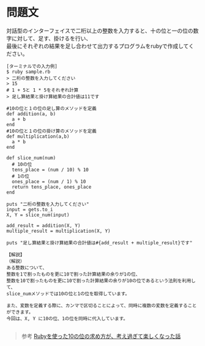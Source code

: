 # 問題文  
対話型のインターフェイスで二桁以上の整数を入力すると、十の位と一の位の数字に対して、足す、掛けるを行い、<br>最後にそれぞれの結果を足し合わせて出力するプログラムをrubyで作成してください。  
```
[ターミナルでの入力例]  
$ ruby sample.rb
> 二桁の整数を入力してください
> 15
# 1 + 5と 1 * 5をそれぞれ計算
> 足し算結果と掛け算結果の合計値は11です
```
```
#10の位と１の位の足し算のメソッドを定義
def addition(a, b)
  a + b
end
#10の位と１の位の掛け算のメソッドを定義
def multiplication(a,b)
  a * b
end

def slice_num(num)
  # 10の位
  tens_place = (num / 10) % 10
  # 1の位
  ones_place = (num / 1) % 10
  return tens_place, ones_place
end

puts "二桁の整数を入力してください"
input = gets.to_i
X, Y = slice_num(input)

add_result = addition(X, Y)
multiple_result = multiplication(X, Y)

puts "足し算結果と掛け算結果の合計値は#{add_result + multiple_result}です"

【解説】
（解説）
ある整数について、
整数を1で割ったものを更に10で割った計算結果の余りが1の位、
整数を10で割ったものを更に10で割った計算結果の余りが10の位であるという法則を利用して、
slice_numメソッドでは10の位と1の位を取得しています。

また、変数を定義する際に、カンマで区切ることによって、同時に複数の変数を定義することができます。
今回は、X, Y に10の位、1の位を同時に代入しています。


```

> 参考
[Rubyを使った10の位の求め方が、考え過ぎて楽しくなった話](https://www.ryotaku.com/entry/2018/12/29/042757)
